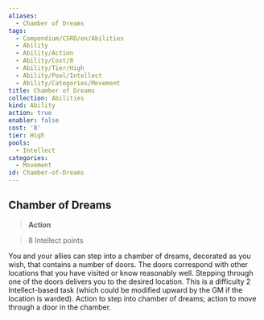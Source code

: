 ```yaml
---
aliases:
  - Chamber of Dreams
tags:
  - Compendium/CSRD/en/Abilities
  - Ability
  - Ability/Action
  - Ability/Cost/8
  - Ability/Tier/High
  - Ability/Pool/Intellect
  - Ability/Categories/Movement
title: Chamber of Dreams
collection: Abilities
kind: Ability
action: true
enabler: false
cost: '8'
tier: High
pools:
  - Intellect
categories:
  - Movement
id: Chamber-of-Dreams
---
```

## Chamber of Dreams    
>**Action**    
>8 Intellect points  
    
You and your allies can step into a chamber of dreams, decorated as you wish, that contains a number of doors. The doors correspond with other locations that you have visited or know reasonably well. Stepping through one of the doors delivers you to the desired location. This is a difficulty 2 Intellect-based task (which could be modified upward by the GM if the location is warded). Action to step into chamber of dreams; action to move through a door in the chamber.
